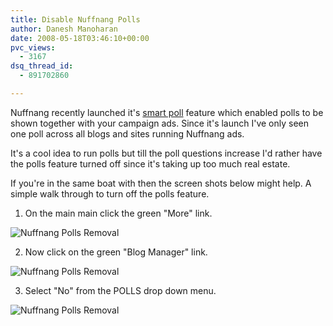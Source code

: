 ```yaml
---
title: Disable Nuffnang Polls
author: Danesh Manoharan
date: 2008-05-18T03:46:10+00:00
pvc_views:
  - 3167
dsq_thread_id:
  - 891702860

---
```

Nuffnang recently launched it's [smart poll][1] feature which enabled polls to be shown together with your campaign ads. Since it's launch I've only seen one poll across all blogs and sites running Nuffnang ads.

It's a cool idea to run polls but till the poll questions increase I'd rather have the polls feature turned off since it's taking up too much real estate.

If you're in the same boat with then the screen shots below might help. A simple walk through to turn off the polls feature.

1. On the main main click the green "More" link.

<img class="alignnone" src="http://farm4.static.flickr.com/3172/2500246689_d827ce1be8.jpg" alt="Nuffnang Polls Removal" /> 

2. Now click on the green "Blog Manager" link.

<img class="alignnone" src="http://farm3.static.flickr.com/2222/2501076136_b1371d55aa.jpg" alt="Nuffnang Polls Removal" /> 

3. Select "No" from the POLLS drop down menu.

<img class="alignnone" src="http://farm4.static.flickr.com/3050/2500246879_0374ccd836.jpg" alt="Nuffnang Polls Removal" />

 [1]: http://www.nuffnang.com.my/blog/2008/04/23/nuffnang-launches-poll/